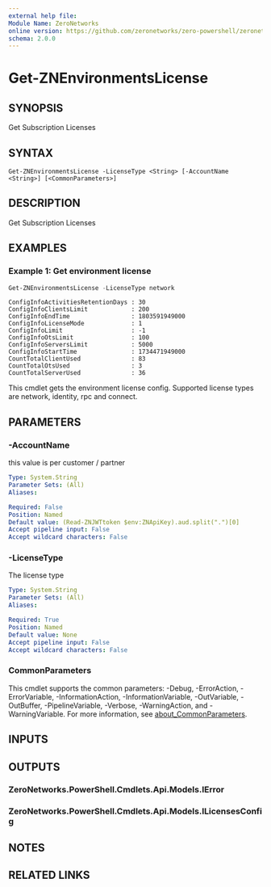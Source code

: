 ```yaml
---
external help file:
Module Name: ZeroNetworks
online version: https://github.com/zeronetworks/zero-powershell/zeronetworks/get-znenvironmentslicense
schema: 2.0.0
---
```


# Get-ZNEnvironmentsLicense

## SYNOPSIS
Get Subscription Licenses

## SYNTAX

```
Get-ZNEnvironmentsLicense -LicenseType <String> [-AccountName <String>] [<CommonParameters>]
```

## DESCRIPTION
Get Subscription Licenses

## EXAMPLES

### Example 1: Get environment license
```powershell
Get-ZNEnvironmentsLicense -LicenseType network
```

```output
ConfigInfoActivitiesRetentionDays : 30
ConfigInfoClientsLimit            : 200
ConfigInfoEndTime                 : 1803591949000
ConfigInfoLicenseMode             : 1
ConfigInfoLimit                   : -1
ConfigInfoOtsLimit                : 100
ConfigInfoServersLimit            : 5000
ConfigInfoStartTime               : 1734471949000
CountTotalClientUsed              : 83
CountTotalOtsUsed                 : 3
CountTotalServerUsed              : 36
```

This cmdlet gets the environment license config.
Supported license types are network, identity, rpc and connect.

## PARAMETERS

### -AccountName
this value is per customer / partner

```yaml
Type: System.String
Parameter Sets: (All)
Aliases:

Required: False
Position: Named
Default value: (Read-ZNJWTtoken $env:ZNApiKey).aud.split(".")[0]
Accept pipeline input: False
Accept wildcard characters: False
```

### -LicenseType
The license type

```yaml
Type: System.String
Parameter Sets: (All)
Aliases:

Required: True
Position: Named
Default value: None
Accept pipeline input: False
Accept wildcard characters: False
```

### CommonParameters
This cmdlet supports the common parameters: -Debug, -ErrorAction, -ErrorVariable, -InformationAction, -InformationVariable, -OutVariable, -OutBuffer, -PipelineVariable, -Verbose, -WarningAction, and -WarningVariable. For more information, see [about_CommonParameters](http://go.microsoft.com/fwlink/?LinkID=113216).

## INPUTS

## OUTPUTS

### ZeroNetworks.PowerShell.Cmdlets.Api.Models.IError

### ZeroNetworks.PowerShell.Cmdlets.Api.Models.ILicensesConfig

## NOTES

## RELATED LINKS

